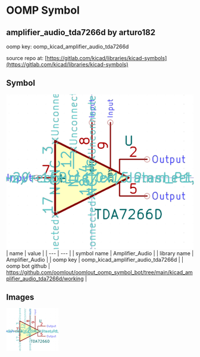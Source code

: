 # OOMP Symbol  
## amplifier_audio_tda7266d  by arturo182  
  
oomp key: oomp_kicad_amplifier_audio_tda7266d  
  
source repo at: [https://gitlab.com/kicad/libraries/kicad-symbols](https://gitlab.com/kicad/libraries/kicad-symbols)  
## Symbol  
  
[![working.png](working_600.png)](working.png)  
| name | value | 
| --- | --- | 
| symbol name | Amplifier_Audio | 
| library name | Amplifier_Audio | 
| oomp key | oomp_kicad_amplifier_audio_tda7266d | 
| oomp bot github | https://github.com/oomlout/oomlout_oomp_symbol_bot/tree/main/kicad_amplifier_audio_tda7266d/working | 
## Images  
  
[![working.png](working_140.png)](working.png)  
